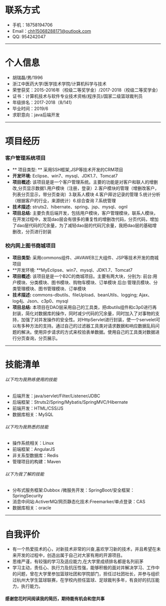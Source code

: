 # 联系方式


- 手机：18758194706
- Email：chh15068288171@outlook.com
- QQ: 954242047
---

# 个人信息
- 胡瑞磊/男/1996
- 浙江中医药大学/医学技术学院/计算机科学与技术
- 荣誉获奖：2015-2016年（校级二等奖学金）/2017-2018（校级二等奖学金）
- 证书：计算机技术与软件专业技术资格(程序员)/国家二级篮球裁判员
- 年级排名：2017-2018（8/141）
- 毕业时间：2019/6
- 求职意向：java后端开发

---

# 项目经历

### 客户管理系统项目
- ** 项目类型: ** 采用SSH框架,JSP等技术开发的CRM项目
- **开发环境:**  Eclipse、win7、mysql、JDK1.7、Tomcat7
- **项目概述:** 该项目是是一个客户管理系统。主要的功能是对客户和联人的增删改,分页显示数据1.用户模块（注册，登录）2.客户模块的管理（增删改客户，列表分页显示，带分页查询）3.联系人模块 4.客户拜访记录的管理 5.统计分析（根据客户的行业，来源统计）6.综合查询 7.系统管理
- **技术描述:** struts2、hibernate、spring、jsp、mysql、ognl
- **项目总结:** 主要负责后端开发，包括用户模块，客户管理模块，联系人模块，在开发过程中，发现dao层会有很多的重复性的增删改代码，分页代码，增加了dao层代码的冗余量，为了减轻dao层的代码冗余量，我把dao层的基础增删改，分页进行封装

### 校内网上图书商城项目
- **项目类型:** 采用commons组件、JAVAWEB三大组件、JSP等技术开发的商城项目
- **开发环境: **MyEclipse、win7、mysql、JDK1.7、Tomcat7
- **项目概述:** 该项目是是一个B2C的商城项目。主要有两大块，分别为:
前台:用户模块、分类模块、图书模块、购物车模块、订单模块
后台:管理员模块、分类管理模块、图书管理模块、订单模块
- **技术描述:** commons-dbutils、fileUpload、beanUtils、logging; Ajax、log4j、Json、c3p0、mysql
- **项目总结:** 本项目在DAO层采用自己的工具类，把dbutils组件和c3p0进行再封装，简化对数据库的操作，同时减少代码的冗余量，同时加入了对事物的支持，加强了对并发操作的安全性。对HttpServlet进行封装，使一个servelet可以有多种方法的支持。通过自己的过滤器工具类对请求数据和响应数据乱码问题的解决。使用异步请求的方式来校验表单数据。使用自己的工具类对数据进行分页查询，分页展示。


---

# 技能清单

###### 以下均为我熟练使用的技能

- 后端开发：java/servlet/Filter/Listener/JDBC
- 后端框架：Struts2/Spring/Mybatis/SpringMVC/Hibernate
- 前端开发：HTML/CSS/JS
- 数据库相关：MySQL

###### 以下均为我熟悉的技能
- 操作系统相关：Linux
- 前端框架：AngularJS
- 非关系型数据库：Redis
- 管理项目的构建：Maven

###### 以下为我了解的技能
- 分布式服务框架:Dubbox /微服务开发：SpringBoot/安全框架：SpringSecurity
- 消息中间站:ActiverMQ/网页静态化技术:Freemarker/单点登录：CAS
- 数据库相关：oracle

---
# 自我评价

- 有一个热爱技术的心，对新技术非常的兴奋,喜欢学习新的技术，并且希望在未来开发的过程中，创造出属于自己对大家有用的开源项目。
- 思维严谨，有较强的学习及适应能力,在大学里成绩排名都是名列前茅
- 学习主动，责任心、执行力及抗压性强，能够积极的面对并解决学习、工作中的问题，曾在大学里参加篮球社团和学院部门，担任过社团社长，并参与组织过杭州大学生篮球联赛，在学校内担任篮球、足球裁判多年，有良好的抗压能力，执行能力。

#### 感谢您花时间阅读我的简历，期待能有机会和您共事
